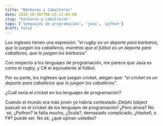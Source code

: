 ```yaml
---
title: "Bárbaros y Caballeros"
date: 2010-10-307T08:25:11-03:00
slug: "barbaros-y-caballeros"
tags: ['lenguajes de programación', 'java', 'python']
draft: false
---
```


Los ingleses tienen una expresión: *"el rugby es un deporte para
bárbaros, que lo juegan los caballeros, mientras que el fútbol es un
deporte para caballeros, que lo juegan los bárbaros"*.

Con respecto a los lenguajes de programación, me parece que Java es como
el rugby, y C\# el equivalente al fútbol.

Por su parte, los ingleses que juegan cricket, alegan que: _"el
cricket es un deporte para caballeros que lo juegan los caballeros"_.

¿Cuál sería el cricket en los lenguajes de programación?

Cuando el mundo era más joven yo habría contestado ¡Delphi (object
pascal) es el cricket de los lenguajes de programación! ¿Pero ahora? No
 sé, ¿Python? le falta mucho, ¿Scala?, demasiado complicado, ¿Haskell, o
F\#? puede ser. No sé, ¿qué opinan ustedes?

